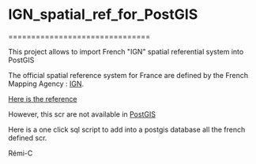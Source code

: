 # IGN_spatial_ref_for_PostGIS #
===============================


This project allows to import French "IGN" spatial referential system into PostGIS



The official spatial reference system for France are defined by the French Mapping Agency : [IGN](http://www.ign.fr/).

[Here is the reference](http://librairies.ign.fr/geoportail/resources/IGNF.xml)


However, this scr are not available in [PostGIS](http://postgis.refractions.net/)

Here is a one click sql script to add into a postgis database all the french defined scr.

Rémi-C
